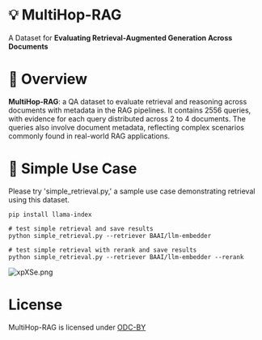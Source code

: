 # 💡 MultiHop-RAG
A Dataset for **Evaluating Retrieval-Augmented Generation Across Documents**

# 🚀 Overview
**MultiHop-RAG**: a QA dataset to evaluate retrieval and reasoning across documents with metadata in the RAG pipelines. It contains 2556 queries, with evidence for each query distributed across 2 to 4 documents. The queries also involve document metadata, reflecting complex scenarios commonly found in real-world RAG applications. 

# 📑 Simple Use Case
Please try 'simple_retrieval.py,' a sample use case demonstrating retrieval using this dataset. 
```
pip install llama-index
```
```shell
# test simple retrieval and save results
python simple_retrieval.py --retriever BAAI/llm-embedder

# test simple retrieval with rerank and save results
python simple_retrieval.py --retriever BAAI/llm-embedder --rerank
```
![xpXSe.png](https://i0.imgs.ovh/2024/01/23/xpXSe.png)

# License
MultiHop-RAG is licensed under [ODC-BY](https://opendatacommons.org/licenses/by/1-0/)
